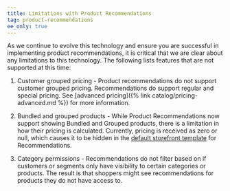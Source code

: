 ```yaml
---
title: Limitations with Product Recommendations
tag: product-recommendations
ee_only: true
---
```


As we continue to evolve this technology and ensure you are successful in implementing product recommendations, it is critical that we are clear about any limitations to this technology. The following lists features that are not supported at this time:

1. Customer grouped pricing - Product recommendations do not support customer grouped pricing. Recommendations do support regular and special pricing. See [advanced pricing]({% link catalog/pricing-advanced.md %}) for more information.

1. Bundled and grouped products - While Product Recommendations now support showing Bundled and Grouped products, there is a limitation in how their pricing is calculated. Currently, pricing is received as zero or null, which causes it to be hidden in the [default storefront template](https://github.com/magento-commerce/magento-product-recommendations) for Recommendations.

1. Category permissions - Recommendations do not filter based on if customers or segments only have visibility to certain categories or products. The result is that shoppers might see recommendations for products they do not have access to.
